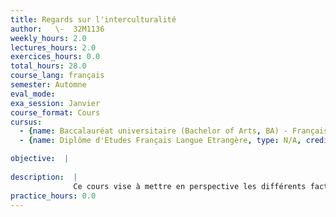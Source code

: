 ```yaml
---
title: Regards sur l'interculturalité
author:   \-  32M1136
weekly_hours: 2.0
lectures_hours: 2.0
exercices_hours: 0.0
total_hours: 28.0
course_lang: français
semester: Automne
eval_mode: 
exa_session: Janvier
course_format: Cours
cursus:
  - {name: Baccalauréat universitaire (Bachelor of Arts, BA) - Français langue étrangère, type: N/A, credits: \-}
  - {name: Diplôme d'Etudes Français Langue Etrangère, type: N/A, credits: \-}

objective:  |
            
description:  |
              Ce cours vise à mettre en perspective les différents facteurs qui constitue linterculturalité. Il sagit daborder cette notion en croisant les regards de différents spécialistes de manière à offrir une lecture pluridisciplinaire de cette notion qui touche aux les domaines suivants : relativisme culturel, post/néo/colonialisme, multiculturalisme, influences artistiques transculturelles, éducation interculturelle etc à partir de conférences régulières. Une semaine sur deux, les sujets abordés dans les conférences sont approfondis en cours par des lectures, des discussions et des présentations thématiques.
practice_hours: 0.0
---
```

